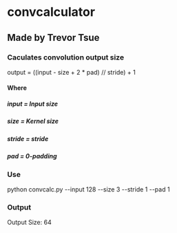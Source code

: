 # convcalculator
## Made by Trevor Tsue


### Caculates convolution output size
output = ((input - size + 2 * pad) // stride) + 1
#### Where
##### input = Input size
##### size = Kernel size
##### stride = stride
##### pad = 0-padding

### Use
python convcalc.py --input 128 --size 3 --stride 1 --pad 1

### Output
Output Size: 64
